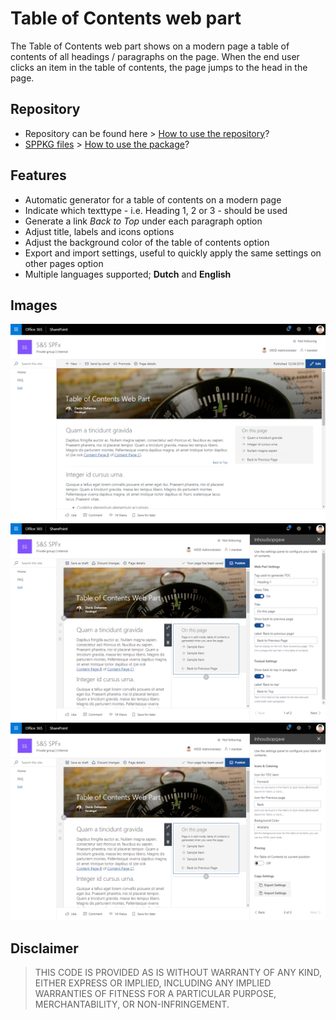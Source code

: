 # Table of Contents web part

The Table of Contents web part shows on a modern page a table of contents of all headings / paragraphs on the page. When the end user clicks an item in the table of contents, the page jumps to the head in the page. 

## Repository

- Repository can be found here > [How to use the repository][link1]?
- [SPPKG files](https://github.com/Portiva-O365/webpart-tableofcontents/tree/master/sharepoint) > [How to use the package][link2]?

## Features

- Automatic generator for a table of contents on a modern page
- Indicate which texttype - i.e. Heading 1, 2 or 3 - should be used
- Generate a link *Back to Top* under each paragraph option
- Adjust title, labels and icons options
- Adjust the background color of the table of contents option
- Export and import settings, useful to quickly apply the same settings on other pages option
- Multiple languages supported; **Dutch** and **English**

## Images

![Page with Table of Contents web part][image01]
![Web Part Configuratie 1][image02]
![Web Part Configuratie 2][image03]

## Disclaimer

> THIS CODE IS PROVIDED AS IS WITHOUT WARRANTY OF ANY KIND, EITHER EXPRESS OR IMPLIED, INCLUDING ANY IMPLIED WARRANTIES OF FITNESS FOR A PARTICULAR PURPOSE, MERCHANTABILITY, OR NON-INFRINGEMENT.

[image01]: ./images/TableOfContents01.png
[image02]: ./images/TableOfContents02.png
[image03]: ./images/TableOfContents03.png

[link1]: https://github.com/Portiva-O365/portfolio/blob/master/repository-usage.md
[link2]: https://github.com/Portiva-O365/portfolio/blob/master/repository-packages.md